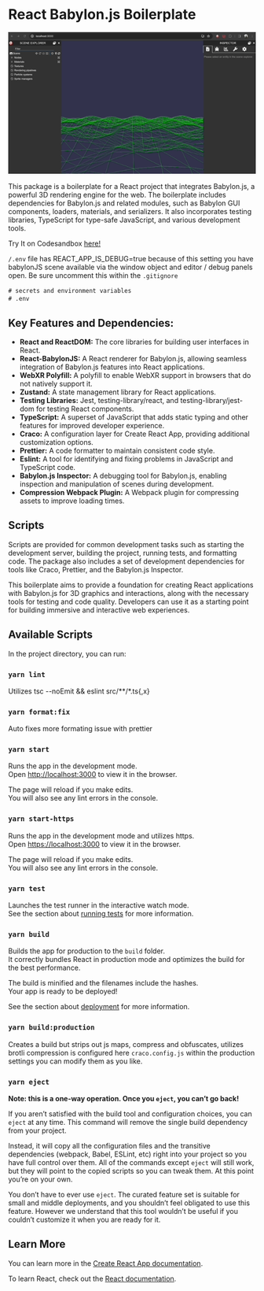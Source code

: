 # React Babylon.js Boilerplate

![React Babylon.js Graphic](readme-babylonjs-react-graphic.gif)

This package is a boilerplate for a React project that integrates Babylon.js, a powerful 3D rendering engine for the web. The boilerplate includes dependencies for Babylon.js and related modules, such as Babylon GUI components, loaders, materials, and serializers. It also incorporates testing libraries, TypeScript for type-safe JavaScript, and various development tools.

Try It on Codesandbox [here!](https://codesandbox.io/p/github/seacloud9/React-Babylon.js-Boilerplate/main)

`/.env` file has REACT_APP_IS_DEBUG=true because of this setting you have babylonJS scene available via the window object and editor / debug panels open. Be sure uncomment this within the `.gitignore`

```
# secrets and environment variables 
# .env
```

## Key Features and Dependencies:

- **React and ReactDOM:** The core libraries for building user interfaces in React.
- **React-BabylonJS:** A React renderer for Babylon.js, allowing seamless integration of Babylon.js features into React applications.
- **WebXR Polyfill:** A polyfill to enable WebXR support in browsers that do not natively support it.
- **Zustand:** A state management library for React applications.
- **Testing Libraries:** Jest, testing-library/react, and testing-library/jest-dom for testing React components.
- **TypeScript:** A superset of JavaScript that adds static typing and other features for improved developer experience.
- **Craco:** A configuration layer for Create React App, providing additional customization options.
- **Prettier:** A code formatter to maintain consistent code style.
- **Eslint:** A tool for identifying and fixing problems in JavaScript and TypeScript code.
- **Babylon.js Inspector:** A debugging tool for Babylon.js, enabling inspection and manipulation of scenes during development.
- **Compression Webpack Plugin:** A Webpack plugin for compressing assets to improve loading times.

## Scripts

Scripts are provided for common development tasks such as starting the development server, building the project, running tests, and formatting code. The package also includes a set of development dependencies for tools like Craco, Prettier, and the Babylon.js Inspector.

This boilerplate aims to provide a foundation for creating React applications with Babylon.js for 3D graphics and interactions, along with the necessary tools for testing and code quality. Developers can use it as a starting point for building immersive and interactive web experiences.

## Available Scripts

In the project directory, you can run:

### `yarn lint`
Utilizes tsc --noEmit && eslint src/**/*.ts{,x}

### `yarn format:fix`
Auto fixes more formating issue with prettier

### `yarn start`

Runs the app in the development mode.\
Open [http://localhost:3000](http://localhost:3000) to view it in the browser.

The page will reload if you make edits.\
You will also see any lint errors in the console.

### `yarn start-https`
Runs the app in the development mode and utilizes https.\
Open [https://localhost:3000](httsp://localhost:3000) to view it in the browser.

The page will reload if you make edits.\
You will also see any lint errors in the console.


### `yarn test`

Launches the test runner in the interactive watch mode.\
See the section about [running tests](https://facebook.github.io/create-react-app/docs/running-tests) for more information.

### `yarn build`

Builds the app for production to the `build` folder.\
It correctly bundles React in production mode and optimizes the build for the best performance.

The build is minified and the filenames include the hashes.\
Your app is ready to be deployed!

See the section about [deployment](https://facebook.github.io/create-react-app/docs/deployment) for more information.

### `yarn build:production`

Creates a build but strips out js maps, compress and obfuscates, utilizes brotli compression is configured here `craco.config.js` within the production settings you can modify them as you like. 

### `yarn eject`

**Note: this is a one-way operation. Once you `eject`, you can’t go back!**

If you aren’t satisfied with the build tool and configuration choices, you can `eject` at any time. This command will remove the single build dependency from your project.

Instead, it will copy all the configuration files and the transitive dependencies (webpack, Babel, ESLint, etc) right into your project so you have full control over them. All of the commands except `eject` will still work, but they will point to the copied scripts so you can tweak them. At this point you’re on your own.

You don’t have to ever use `eject`. The curated feature set is suitable for small and middle deployments, and you shouldn’t feel obligated to use this feature. However we understand that this tool wouldn’t be useful if you couldn’t customize it when you are ready for it.

## Learn More

You can learn more in the [Create React App documentation](https://facebook.github.io/create-react-app/docs/getting-started).

To learn React, check out the [React documentation](https://reactjs.org/).

